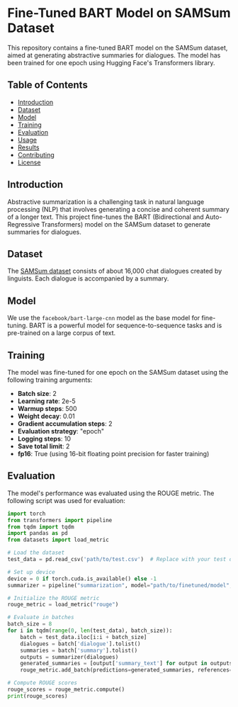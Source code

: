 # Fine-Tuned BART Model on SAMSum Dataset

This repository contains a fine-tuned BART model on the SAMSum dataset, aimed at generating abstractive summaries for dialogues. The model has been trained for one epoch using Hugging Face's Transformers library.

## Table of Contents

- [Introduction](#introduction)
- [Dataset](#dataset)
- [Model](#model)
- [Training](#training)
- [Evaluation](#evaluation)
- [Usage](#usage)
- [Results](#results)
- [Contributing](#contributing)
- [License](#license)

## Introduction

Abstractive summarization is a challenging task in natural language processing (NLP) that involves generating a concise and coherent summary of a longer text. This project fine-tunes the BART (Bidirectional and Auto-Regressive Transformers) model on the SAMSum dataset to generate summaries for dialogues.

## Dataset

The [SAMSum dataset](https://arxiv.org/abs/1911.12237) consists of about 16,000 chat dialogues created by linguists. Each dialogue is accompanied by a summary.

## Model

We use the `facebook/bart-large-cnn` model as the base model for fine-tuning. BART is a powerful model for sequence-to-sequence tasks and is pre-trained on a large corpus of text.

## Training

The model was fine-tuned for one epoch on the SAMSum dataset using the following training arguments:

- **Batch size**: 2
- **Learning rate**: 2e-5
- **Warmup steps**: 500
- **Weight decay**: 0.01
- **Gradient accumulation steps**: 2
- **Evaluation strategy**: "epoch"
- **Logging steps**: 10
- **Save total limit**: 2
- **fp16**: True (using 16-bit floating point precision for faster training)

## Evaluation

The model's performance was evaluated using the ROUGE metric. The following script was used for evaluation:

```python
import torch
from transformers import pipeline
from tqdm import tqdm
import pandas as pd
from datasets import load_metric

# Load the dataset
test_data = pd.read_csv('path/to/test.csv')  # Replace with your test dataset path

# Set up device
device = 0 if torch.cuda.is_available() else -1
summarizer = pipeline("summarization", model="path/to/finetuned/model", device=device)  # Replace with your model path

# Initialize the ROUGE metric
rouge_metric = load_metric("rouge")

# Evaluate in batches
batch_size = 8
for i in tqdm(range(0, len(test_data), batch_size)):
    batch = test_data.iloc[i:i + batch_size]
    dialogues = batch['dialogue'].tolist()
    summaries = batch['summary'].tolist()
    outputs = summarizer(dialogues)
    generated_summaries = [output['summary_text'] for output in outputs]
    rouge_metric.add_batch(predictions=generated_summaries, references=summaries)

# Compute ROUGE scores
rouge_scores = rouge_metric.compute()
print(rouge_scores)
